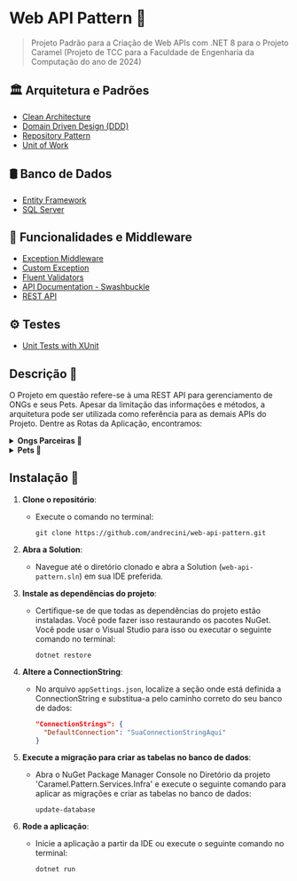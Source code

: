 # Web API Pattern 🚀
> Projeto Padrão para a Criação de Web APIs com .NET 8 para o Projeto Caramel (Projeto de TCC para a Faculdade de Engenharia da Computação do ano de 2024)

## 🏛️ Arquitetura e Padrões
- [Clean Architecture](Documentation/CleanArchitecture.md)
- [Domain Driven Design (DDD)](Documentation/DDD.md)
- [Repository Pattern](Documentation/RepositoryPattern.md)
- [Unit of Work](Documentation/UnitOfWork.md)

## 🛢️ Banco de Dados
- [Entity Framework](Documentation/EntityFramework.md)
- [SQL Server](Documentation/SqlServer.md)

## 🚀 Funcionalidades e Middleware
- [Exception Middleware](Documentation/ExceptionMiddleware.md)
- [Custom Exception](Documentation/CustomExceptions.md)
- [Fluent Validators](Documentation/FluentValidator.md)
- [API Documentation - Swashbuckle](Documentation/Swashbuckle.md)
- [REST API](Documentation/RepositoryPattern.md)

## ⚙️ Testes
- [Unit Tests with XUnit](Documentation/UnitTests.md)

  
## Descrição 📝
O Projeto em questão refere-se à uma REST API para gerenciamento de ONGs e seus Pets. Apesar da limitação das informações e métodos,
a arquitetura pode ser utilizada como referência para as demais APIs do Projeto. Dentre as Rotas da Aplicação, encontramos: 

<details>
<summary><strong>Ongs Parceiras 🤝</strong></summary>

A controller `PartnersController` oferece as seguintes funcionalidades para lidar com Ongs Parceiras:

1. **Recuperação de Todas as Ongs Parceiras**: 
   - Endpoint: `GET /api/v1/partners`
   - Descrição: Recupera uma lista paginada de todas as Ongs Parceiras.
   - Parâmetros:
     - `page`: Página atual da lista (padrão: 1).
     - `pageSize`: Quantidade de Ongs por página (padrão: 10).
   - Respostas:
     - `200 OK`: Retorna a lista de Ongs Parceiras paginada.
     - `500 Internal Server Error`: Em caso de erro no servidor.

2. **Recuperação de uma Ong Parceira por ID**:
   - Endpoint: `GET /api/v1/partners/{partnerId}`
   - Descrição: Recupera uma Ong Parceira específica com base no ID fornecido.
   - Parâmetros:
     - `partnerId`: ID da Ong Parceira a ser recuperada.
   - Respostas:
     - `200 OK`: Retorna a Ong Parceira correspondente ao ID fornecido.
     - `500 Internal Server Error`: Em caso de erro no servidor.

3. **Criação de uma Nova Ong Parceira**:
   - Endpoint: `POST /api/v1/partners`
   - Descrição: Cria uma nova Ong Parceira com base nos dados fornecidos.
   - Parâmetros:
     - `partner`: Dados da nova Ong Parceira a serem criados.
   - Respostas:
     - `201 Created`: Retorna a Ong Parceira criada com sucesso.
     - `422 Unprocessable Entity`: Em caso de dados inválidos ou faltando.
     - `400 Bad Request`: Em caso de erro ao Adicionar o Parceiro.
     - `500 Internal Server Error`: Em caso de erro no servidor.

4. **Atualização de uma Ong Parceira Existente**:
   - Endpoint: `PUT /api/v1/partners`
   - Descrição: Atualiza os dados de uma Ong Parceira existente com base nos dados fornecidos.
   - Parâmetros:
     - `partner`: Dados atualizados da Ong Parceira.
   - Respostas:
     - `200 OK`: Retorna a Ong Parceira atualizada com sucesso.
     - `422 Unprocessable Entity`: Em caso de dados inválidos ou faltando.
     - `400 Bad Request`: Em caso de erro ao Atualizar o Parceiro.
     - `500 Internal Server Error`: Em caso de erro no servidor.

5. **Exclusão de uma Ong Parceira por ID**:
   - Endpoint: `DELETE /api/v1/partners/{partnerId}`
   - Descrição: Exclui uma Ong Parceira específica com base no ID fornecido.
   - Parâmetros:
     - `partnerId`: ID da Ong Parceira a ser excluída.
   - Respostas:
     - `204 No Content`:Em caso de a Ong Parceira foi excluída com sucesso.
     - `422 Unprocessable Entity`: Em caso de dados inválidos ou faltando.
     - `400 Bad Request`: Em caso de erro ao Excluir o Parceiro.
     - `500 Internal Server Error`: Em caso de erro no servidor.

</details>

<details>
<summary><strong>Pets 🐾</strong></summary>

A controller `PetsController` oferece as seguintes funcionalidades para lidar com Pets:

1. **Recuperação de Pets de um Parceiro Específico**: 
   - Endpoint: `GET /api/v1/pets`
   - Descrição: Recupera uma lista paginada de Pets associados a um parceiro específico.
   - Parâmetros:
     - `partnerId`: ID do parceiro.
     - `page`: Página atual da lista (padrão: 1).
     - `pageSize`: Quantidade de Pets por página (padrão: 10).
   - Respostas:
     - `200 OK`: Retorna a lista de Pets paginada.
     - `422 Unprocessable Entity`: Em caso de dados inválidos ou faltando.
     - `500 Internal Server Error`: Em caso de erro no servidor.

2. **Recuperação de Pets Filtrados por Critérios Específicos**:
   - Endpoint: `GET /api/v1/pets/filtered`
   - Descrição: Recupera uma lista paginada de Pets filtrada por critérios específicos para um parceiro.
   - Parâmetros:
     - `partnerId`: ID do parceiro.
     - `page`: Página atual da lista (padrão: 1).
     - `pageSize`: Quantidade de Pets por página (padrão: 10).
     - `filter`: Filtro a ser aplicado (objeto PetFilter).
   - Respostas:
     - `200 OK`: Retorna a lista de Pets filtrada e paginada.
     - `422 Unprocessable Entity`: Em caso de dados inválidos ou faltando.
     - `500 Internal Server Error`: Em caso de erro no servidor.

3. **Recuperação de um Pet Específico por ID**:
   - Endpoint: `GET "/api/v1/pets/{petId}`
   - Descrição: Recupera um Pet específico com base no ID fornecido.
   - Parâmetros:
     - `petId`: ID do Pet a ser recuperado.
   - Respostas:
     - `200 OK`: Retorna o Pet correspondente ao ID fornecido.
     - `422 Unprocessable Entity`: Em caso de dados inválidos ou faltando.
     - `500 Internal Server Error`: Em caso de erro no servidor.

4. **Recuperação do Status de um Pet por ID**:
   - Endpoint: `GET /api/v1/pets/{petId}/status`
   - Descrição: Recupera o status de um Pet específico com base no ID fornecido.
   - Parâmetros:
     - `petId`: ID do Pet a ser consultado.
   - Respostas:
     - `200 OK`: Retorna o status do Pet correspondente ao ID fornecido.
     - `422 Unprocessable Entity`: Em caso de dados inválidos ou faltando.
     - `500 Internal Server Error`: Em caso de erro no servidor.

5. **Criação de um Novo Pet**:
   - Endpoint: `POST /api/v1/pets`
   - Descrição: Cria um novo Pet com base nos dados fornecidos.
   - Parâmetros:
     - `pet`: Dados do novo Pet a serem criados.
   - Respostas:
     - `201 Created`: Retorna o Pet criado com sucesso.
     - `422 Unprocessable Entity`: Em caso de dados inválidos ou faltando.
     - `400 Bad Request`: Em caso de erro ao Adicionar o Pet.
     - `500 Internal Server Error`: Em caso de erro no servidor.

6. **Atualização de um Pet Existente**:
   - Endpoint: `PUT /api/v1/pets`
   - Descrição: Atualiza os dados de um Pet existente com base nos dados fornecidos.
   - Parâmetros:
     - `pet`: Dados atualizados do Pet.
   - Respostas:
     - `200 OK`: Retorna o Pet atualizado com sucesso.
     - `422 Unprocessable Entity`: Em caso de dados inválidos ou faltando.
     - `400 Bad Request`: Em caso de erro ao Atualizar o Pet.
     - `500 Internal Server Error`: Em caso de erro no servidor.

7. **Atualização do Status de um Pet Existente**:
   - Endpoint: `PATCH /api/v1/pets/{petId}/status`
   - Descrição: Atualiza o status de um Pet existente com base no ID fornecido.
   - Parâmetros:
     - `petId`: ID do Pet a ser atualizado.
     - `status`: Novo status do Pet.
   - Respostas:
     - `200 OK`: Retorna o status do Pet atualizado com sucesso.
     - `422 Unprocessable Entity`: Em caso de dados inválidos ou faltando.
     - `400 Bad Request`: Em caso de erro ao Atualizar o Status de um Pet.
     - `500 Internal Server Error`: Em caso de erro no servidor.

8. **Exclusão de um Pet Existente**:
   - Endpoint: `DELETE /api/v1/pets/{petId}`
   - Descrição: Exclui um Pet específico com base no ID fornecido.
   - Parâmetros:
     - `petId`: ID do Pet a ser excluído.
   - Respostas:
     - `200 OK`: Retorna `true` se o Pet foi excluído com sucesso.
     - `422 Unprocessable Entity`: Em caso de dados inválidos ou faltando.
     - `400 Bad Request`: Em caso de erro ao Deletar o Pet.
     - `500 Internal Server Error`: Em caso de erro no servidor.

</details>

## Instalação 🔧

1. **Clone o repositório**:
   - Execute o comando no terminal:
     ```
     git clone https://github.com/andrecini/web-api-pattern.git
     ```

2. **Abra a Solution**:
   - Navegue até o diretório clonado e abra a Solution (`web-api-pattern.sln`) em sua IDE preferida.

3. **Instale as dependências do projeto**:
   - Certifique-se de que todas as dependências do projeto estão instaladas. Você pode fazer isso restaurando os pacotes NuGet. Você pode usar o Visual Studio para isso ou executar o seguinte comando no terminal:
     ```
     dotnet restore
     ```

4. **Altere a ConnectionString**:
   - No arquivo `appSettings.json`, localize a seção onde está definida a ConnectionString e substitua-a pelo caminho correto do seu banco de dados:
     ```json
     "ConnectionStrings": {
       "DefaultConnection": "SuaConnectionStringAqui"
     }
     ```

5. **Execute a migração para criar as tabelas no banco de dados**:
   - Abra o NuGet Package Manager Console no Diretório da projeto 'Caramel.Pattern.Services.Infra' e execute o seguinte comando para aplicar as migrações e criar as tabelas no banco de dados:
     ```
     update-database
     ```

6. **Rode a aplicação**:
   - Inicie a aplicação a partir da IDE ou execute o seguinte comando no terminal:
     ```
     dotnet run
     ```


